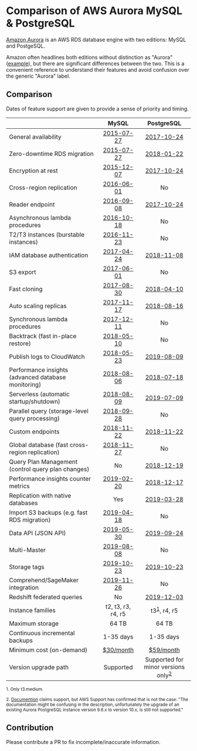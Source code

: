 # Comparison of AWS Aurora MySQL & PostgreSQL

[Amazon Aurora](https://aws.amazon.com/rds/aurora/) is an AWS RDS database engine with two editions: MySQL and PostgeSQL.

Amazon often headlines both editions without distinction as "Aurora" ([example](https://aws.amazon.com/blogs/aws/amazon-aurora-backtrack-turn-back-time/)), but there are significant differences between the two. This is a convenient reference to understand their features and avoid confusion over the generic "Aurora" label.

## Comparison

Dates of feature support are given to provide a sense of priority and timing.

| | MySQL | PostgreSQL |
|---|:-:|:-:|
| General availability | [2015-07-27](https://aws.amazon.com/blogs/aws/now-available-amazon-aurora/) | [2017-10-24](https://aws.amazon.com/blogs/aws/now-available-amazon-aurora-with-postgresql-compatibility/) |
| Zero-downtime RDS migration | [2015-07-27](https://aws.amazon.com/blogs/aws/now-available-amazon-aurora/) | [2018-01-22](https://aws.amazon.com/about-aws/whats-new/2018/01/announcing-amazon-aurora-postgresql-read-replica-for-amazon-rds-for-postgresql/) |
| Encryption at rest | [2015-12-07](https://aws.amazon.com/blogs/aws/new-encryption-at-rest-for-amazon-aurora/) | [2017-10-24](https://aws.amazon.com/blogs/aws/now-available-amazon-aurora-with-postgresql-compatibility/) |
| Cross-region replication | [2016-06-01](https://aws.amazon.com/blogs/aws/new-cross-region-read-replicas-for-amazon-aurora/) | No |
| Reader endpoint | [2016-09-08](https://aws.amazon.com/blogs/aws/new-reader-endpoint-for-amazon-aurora-load-balancing-higher-availability/) | [2017-10-24](https://aws.amazon.com/blogs/aws/now-available-amazon-aurora-with-postgresql-compatibility/) |
| Asynchronous lambda procedures | [2016-10-18](https://aws.amazon.com/blogs/aws/amazon-aurora-update-call-lambda-functions-from-stored-procedures-load-data-from-s3/) | No |
| T2/T3 instances (burstable instances) | [2016-11-23](https://aws.amazon.com/blogs/aws/use-amazon-aurora-for-dev-test-workloads-with-new-t2-medium-db-instance-class/) | No |
| IAM database authentication | [2017-04-24](https://aws.amazon.com/blogs/security/manage-access-to-your-rds-for-mysql-and-amazon-aurora-databases-using-aws-iam/) | [2018-11-08](https://aws.amazon.com/about-aws/whats-new/2018/11/amazon-aurora-postgresql-supports-iam-authentication/) |
| S3 export | [2017-06-01](https://aws.amazon.com/about-aws/whats-new/2017/06/amazon-aurora-can-export-data-into-amazon-s3/) | No |
| Fast cloning | [2017-08-30](https://aws.amazon.com/blogs/aws/amazon-aurora-fast-database-cloning/) | [2018-04-10](https://aws.amazon.com/about-aws/whats-new/2018/04/amazon-aurora-with-postgresql-compatibility-supports-fast-database-cloning/) |
| Auto scaling replicas | [2017-11-17](https://aws.amazon.com/about-aws/whats-new/2017/11/amazon-aurora-now-supports-auto-scaling-for-aurora-replicas/) | [2018-08-16](https://aws.amazon.com/about-aws/whats-new/2018/08/amazon-aurora-with-postgresql-compatibility-supports-auto-scaling-replicas/)
| Synchronous lambda procedures | [2017-12-11](https://aws.amazon.com/about-aws/whats-new/2017/12/amazon-aurora-with-mysql-compatibility-natively-supports-synchronous-invocation-of-aws-lambda-functions/) | No |
| Backtrack (fast in-place restore) | [2018-05-10](https://aws.amazon.com/blogs/aws/amazon-aurora-backtrack-turn-back-time/) | No |
| Publish logs to CloudWatch | [2018-05-23](https://aws.amazon.com/about-aws/whats-new/2018/05/amazon-aurora-publishes-general-slow-query-and-error-logs-to-amazon-cloudwatch/) | [2019-08-09](https://aws.amazon.com/about-aws/whats-new/2019/08/amazon-aurora-with-postgresql-compatibility-support-logs-to-cloudwatch/) |
| Performance insights (advanced database monitoring) | [2018-08-06](https://aws.amazon.com/about-aws/whats-new/2018/08/performance-insights-is-available-for-amazon-aurora-with-mysql-compatibility/) | [2018-07-18](https://aws.amazon.com/about-aws/whats-new/2018/04/rds-performance-insights-on-rds-for-postgresql/)
| Serverless (automatic startup/shutdown) | [2018-08-09](https://aws.amazon.com/blogs/aws/aurora-serverless-ga/) | [2019-07-09](https://aws.amazon.com/about-aws/whats-new/2019/07/amazon-aurora-with-postgresql-compatibility-supports-serverless/) |
| Parallel query (storage-level query processing) | [2018-09-28](https://aws.amazon.com/blogs/aws/new-parallel-query-for-amazon-aurora/) | No |
| Custom endpoints | [2018-11-22](https://aws.amazon.com/about-aws/whats-new/2018/11/amazon-aurora-simplifies-workload-management-with-custom-endpoints/) | [2018-11-22](https://aws.amazon.com/about-aws/whats-new/2018/11/amazon-aurora-simplifies-workload-management-with-custom-endpoints/) |
| Global database (fast cross-region replication) | [2018-11-27](https://aws.amazon.com/about-aws/whats-new/2018/11/announcing-amazon-aurora-global-database/) | No |
| Query Plan Management (control query plan changes) | No | [2018-12-19](https://aws.amazon.com/about-aws/whats-new/2018/12/amazon-aurora-postgresql-compatibility-adds-query-plan-management/) |
| Performance insights counter metrics | [2019-02-20](https://aws.amazon.com/about-aws/whats-new/2019/02/Performance-Insights-Counter-Metrics-MS-PG-AMS/) | [2018-12-17](https://aws.amazon.com/about-aws/whats-new/2018/12/amazon-rds-performance-insights-supports-counter-metrics-for-aurora-postgresql/)
| Replication with native databases | Yes | [2019-03-28](https://aws.amazon.com/about-aws/whats-new/2019/03/amazon-aurora-with-postgresql-compatibility-supports-logical-replication/) |
| Import S3 backups (e.g. fast RDS migration) | [2019-04-18](https://aws.amazon.com/about-aws/whats-new/2019/04/amazon_aurora_and_amazon_rds_enable_faster_migration_from_mysql_57_databases/) | No |
| Data API (JSON API) | [2019-05-30](https://aws.amazon.com/blogs/aws/new-data-api-for-amazon-aurora-serverless/) | [2019-09-24](https://aws.amazon.com/about-aws/whats-new/2019/09/amazon-aurora-serverless-postgresql-now-supports-data-api/) |
| Multi-Master | [2019-08-08](https://aws.amazon.com/about-aws/whats-new/2019/08/amazon-aurora-multimaster-now-generally-available/) | No |
| Storage tags | [2019-10-23](https://aws.amazon.com/about-aws/whats-new/2019/10/amazon-aurora-supports-cost-allocation-tags-for-aurora-storage/) | [2019-10-23](https://aws.amazon.com/about-aws/whats-new/2019/10/amazon-aurora-supports-cost-allocation-tags-for-aurora-storage/) |
| Comprehend/SageMaker integration | [2019-11-26](https://aws.amazon.com/blogs/aws/new-for-amazon-aurora-use-machine-learning-directly-from-your-databases/) | No |
| Redshift federated queries | No | [2019-12-03](https://aws.amazon.com/blogs/aws/new-for-amazon-redshift-data-lake-export-and-federated-queries/) |
| Instance families | t2, t3, r3, r4, r5 | t3<sup>[1](#footnote-1)</sup>, r4, r5 |
| Maximum storage | 64 TB | 64 TB |
| Continuous incremental backups | 1-35 days | 1-35 days |
| Minimum cost (on-demand) | [$30/month](https://aws.amazon.com/rds/aurora/pricing/) | [$59/month](https://aws.amazon.com/rds/aurora/pricing/) |
| Version upgrade path | Supported | Supported for minor versions only<sup>[2](#footnote-1)</sup> |

<sup><a name="footnote-1">1.</a> Only t3.medium.</sup>

<sup><a name="footnote-2">2.</a> [Documention](https://docs.aws.amazon.com/AmazonRDS/latest/AuroraUserGuide/USER_UpgradeDBInstance.Upgrading.html) claims support, but AWS Support has confirmed that is not the case: "The documentation might be confusing in the description, unfortunately the upgrade of an existing Aurora PostgreSQL instance version 9.6.x to version 10.x, is still not supported."</sup>

## Contribution

Please contribute a PR to fix incomplete/inaccurate information.

